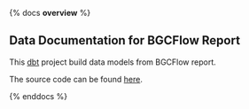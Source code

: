 {% docs __overview__ %}

## Data Documentation for BGCFlow Report

This [dbt](https://www.getdbt.com/) project build data models from BGCFlow report.

The source code can be found [here](https://github.com/matinnuhamunada).

{% enddocs %}